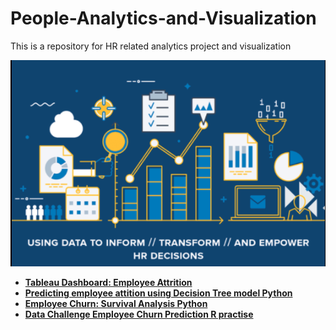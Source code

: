 # People-Analytics-and-Visualization
This is a repository for HR related analytics project and visualization

![](HR_analytics.png)

- [**Tableau Dashboard: Employee Attrition**](https://github.com/zz2641/Tableau-Employee-Attrition)<br>
- [**Predicting employee attition using Decision Tree model Python**](https://github.com/zz2641/Predicting-employee-attition-using-DT-model-and-Survivial-Analysis/blob/main/Turnover%20prediction%20.pdf)
- [**Employee Churn: Survival Analysis Python**]()
- [**Data Challenge Employee Churn Prediction R practise**](https://github.com/zz2641/Data-Challenge-Employee-Retention)<br>


